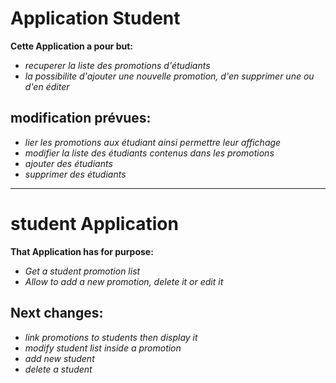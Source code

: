 # Application Student


**Cette Application a pour but:**  
* *recuperer la liste des promotions d'étudiants* 
* *la possibilite d'ajouter une nouvelle promotion, d'en supprimer une ou d'en éditer* 
    
## modification prévues: 

* *lier les promotions aux étudiant ainsi permettre leur affichage*
* *modifier la liste des étudiants contenus dans les promotions*
* *ajouter des étudiants*
* *supprimer des étudiants*


---

# student Application

**That Application has for purpose:**  
* *Get a student promotion list*
* *Allow to add a new promotion, delete it or edit it*  

## Next changes:  

* *link promotions to students then display it*
* *modify student list inside a promotion*
* *add new student*
* *delete a student*
